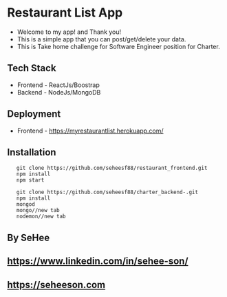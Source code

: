 # Restaurant List App

- Welcome to my app! and Thank you! 
- This is a simple app that you can post/get/delete your data. 
- This is Take home challenge for Software Engineer position for Charter.


## Tech Stack

- Frontend - ReactJs/Boostrap
- Backend - NodeJs/MongoDB

## Deployment 

- Frontend - https://myrestaurantlist.herokuapp.com/

## Installation
```
   git clone https://github.com/seheesf88/restaurant_frontend.git
   npm install
   npm start
```
```
   git clone https://github.com/seheesf88/charter_backend-.git
   npm install
   mongod
   mongo//new tab
   nodemon//new tab
```   
   
## By SeHee 
## https://www.linkedin.com/in/sehee-son/
## https://seheeson.com


